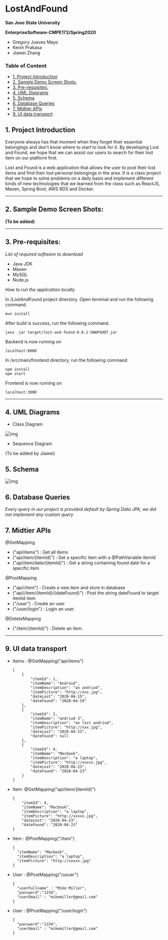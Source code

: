 # LostAndFound



**San Jose State University**

**EnterpriseSoftware-CMPE172/Spring2020**

* Gregory Jueves Mayo
* Kevin Prakasa
* Jiawei Zhang



### Table of Content

  * [1. Project Introduction](#1-project-introduction)
  * [2. Sample Demo Screen Shots:](#2-sample-demo-screen-shots-)
  * [3. Pre-requisites:](#3-pre-requisites-)
  * [4. UML Diagrams](#4-uml-diagrams)
  * [5. Schema](#5-schema)
  * [6. Database Queries](#6-database-queries)
  * [7. Midtier APIs](#7-midtier-apis)
  * [9. UI data transport](#9-ui-data-transport)



<a name="1-project-introduction"></a>

## 1. Project Introduction

Everyone always has that moment when they forget their essential belongings and don't know where to start to look for it. By developing Lost and Found, we hope that we can assist our users to search for their lost item on our platform first. 

Lost and Found is a web application that allows the user to post their lost items and find their lost personal belongings in the area. It is a class project that we hope to solve problems on a daily basis and implement different kinds of new technologies that we learned from the class such as ReactJS, Maven, Spring Boot, AWS RDS and Docker. 

<a name="2-sample-demo-screen-shots-"></a>

----

## 2. Sample Demo Screen Shots:



**(To be added)**



<a name="3-pre-requisites-">

----

## 3. Pre-requisites:

*List of required software to download*

* Java JDK
* Maven
* MySQL
* Node.js



*How to run the application locally*

In /LostAndFound project directory. Open terminal and run the following command. 

```
mvn install
```



After build is success, run the following command.

```
java -jar target/lost-and-found-0.0.1-SNAPSHOT.jar
```

Backend is now running on 

```
localhost:8080
```



In /src/main/frontend directory, run the following command 

```
npm install
npm start
```

Frontend is now running on 

```
localhost:3000
```



---



<a name="4-uml-diagrams">

## 4. UML Diagrams

* Class Diagram

![img](https://lh4.googleusercontent.com/QMRrm4L-KG4Sz05KFkWfwe2kwss-f-PgSP-ksChT39A0XyCd2XkyW7FtB6K98ZRfiuGF5CzrlxyMy6Rs-Y8_yz1aoEdVQUtL-OM1TMdbNQdY0F7t6fRfhSGPyBFms-eL4WIkiXEBCUs)

* Sequence Diagram

(To be added by Jiawei)





<a name="5-schema">

## 5. Schema

![img](https://lh4.googleusercontent.com/Yr71nS7hv3QFHXuckgPWOrfGnQDxGCb6EuRUTvGvb9GTwakfciWqSoCxcEgysE7rLBvbIJP7YNG-BcI-aVpW1hqiQ3OjAAViCzrVbopSLJ-b6z5mozurRxofVf3nY2Z4uFAge2LgFzk)

<a name="6-database-queries">

## 6. Database Queries

*Every query in our project is provided default by Spring Data JPA, we did not implement any custom query*



<a name="7-midtier-apis">

## 7. Midtier APIs

 @GetMapping

* ("api/items") : Get all items
* ("api/item/{itemId}") : Get a specific item with a @PathVariable itemId
* ("api/item/date/{itemId}") : Get a string containing found date for a specific item 



@PostMapping

* ("api//item") : Create a new item and store in database
* ("api//item/{itemId}/{dateFound}") : Post the string dateFound to target itemId item
* ("/user") : Create an user
* ("/user/login") : Login an user. 



@DeleteMapping

* ("/item/{itemId}") : Delete an item.



---



<a name="9-ui-data-transport">

## 9. UI data transport

* Items : @GetMapping("api/items") 

  ```
  [
      {
          "itemId": 1,
          "itemName": "Android",
          "itemDescription": "an andriod",
          "itemPicture": "http://xxx.jpg",
          "dateLost": "2020-04-15",
          "dateFound": "2020-04-19"
      },
      {
          "itemId": 2,
          "itemName": "andriod 3",
          "itemDescription": "an lost andriod",
          "itemPicture": "http://xxx.jpg",
          "dateLost": "2020-04-23",
          "dateFound": null
      },
      {
          "itemId": 4,
          "itemName": "Macbook",
          "itemDescription": "a laptop",
          "itemPicture": "http://xxxxx.jpg",
          "dateLost": "2020-04-23",
          "dateFound": "2020-04-23"
      }
  ]
  ```

  

* Item: @GetMapping("api/item/{itemId}")

  ```
  {
      "itemId": 4,
      "itemName": "Macbook",
      "itemDescription": "a laptop",
      "itemPicture": "http://xxxxx.jpg",
      "dateLost": "2020-04-23",
      "dateFound": "2020-04-23"
  }
  ```

* Item : @PostMapping("/item")

  ```
  {
  	"itemName": "Macbook",
  	"itemDescription": "a laptop",
  	"itemPicture": "http://xxxxx.jpg"
  }
  ```

  

* User : @PostMapping("/usuer")

  ```
  {
  	"userFullname" : "Mike Miller",
  	"password":"1234",
  	"userEmail" : "mikemiller@gmail.com"
  }
  ```

* User : @PostMapping("/user/login")

  ```
  {
  	"password":"1234",
  	"userEmail" : "mikemiller@gmail.com"
  }
  ```

  